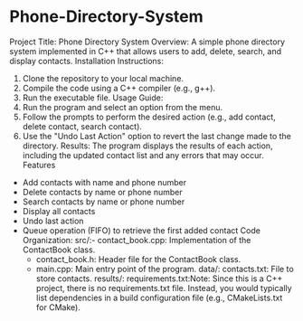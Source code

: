 # Phone-Directory-System
Project Title: Phone Directory System 
Overview: A simple phone directory system implemented in C++ that allows users to add, delete, search, and display contacts.
Installation Instructions: 
1. Clone the repository to your local machine.
2. Compile the code using a C++ compiler (e.g., g++).
3. Run the executable file.
Usage Guide:
1. Run the program and select an option from the menu.
2. Follow the prompts to perform the desired action (e.g., add contact, delete contact, search contact).
3. Use the "Undo Last Action" option to revert the last change made to the directory.
Results:
The program displays the results of each action, including the updated contact list and any errors that may occur.
Features
- Add contacts with name and phone number
- Delete contacts by name or phone number
- Search contacts by name or phone number
- Display all contacts
- Undo last action
- Queue operation (FIFO) to retrieve the first added contact
Code Organization:
src/:- contact_book.cpp: Implementation of the ContactBook class.
     - contact_book.h: Header file for the ContactBook class.
     - main.cpp: Main entry point of the program.
data/: contacts.txt: File to store contacts.
results/:
requirements.txt:Note: Since this is a C++ project, there is no requirements.txt file. Instead, you would typically list dependencies in a build configuration file (e.g., CMakeLists.txt for CMake).



